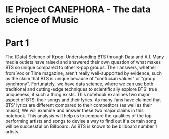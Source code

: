 # IE Project CANEPHORA - The data science of Music
# Part 1
The (Data) Science of Kpop: Understanding BTS through Data and A.I.
Many media outlets have raised and answered their own question of what makes BTS so unique compared to other K-pop groups. Their answers, whether from Vox or Time magazine, aren't really well-supported by evidence, such as the claim that BTS is unique because of "confucian values" or "group synchrony". Fortunately, we have data science, where we can use both traditional and cutting-edge techniques to scientifically explore BTS' true uniqueness, if such a thing exists. This notebook examines two major aspect of BTS: their songs and their lyrics. As many fans have claimed that BTS' lyrics are different compared to their competitors (as well as their music), We will examine and answer these two major claims in this notebook. This analysis will help us to compare the qualities of the top performing artists and songs to devise a way to find out if a certain song will be successful on Billboard. As BTS is known to be billboard number 1 artists.
